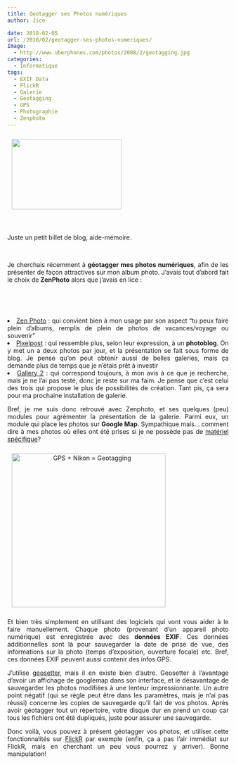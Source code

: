 ```yaml
---
title: Geotagger ses Photos numériques
author: Jice

date: 2010-02-05
url: /2010/02/geotagger-ses-photos-numeriques/
Image:
  - http://www.uberphones.com/photos/2008/2/geotagging.jpg
categories:
  - Informatique
tags:
  - EXIF Data
  - FlickR
  - Galerie
  - Geotagging
  - GPS
  - Photographie
  - Zenphoto
---
```

<img class="alignleft" style="margin: 10px;" title="Geotagging" src="/http://www.uberphones.com/photos/2008/2/geotagging.jpg" alt="" width="250" height="160" >

 

Juste un petit billet de blog, aide-mémoire.

 

<p style="text-align: justify;">
  Je cherchais récemment à <strong>géotagger mes photos numériques</strong>, afin de les présenter de façon attractives sur mon album photo. J&#8217;avais tout d&#8217;abord fait le choix de<strong> ZenPhoto</strong> alors que j&#8217;avais en lice :
</p>

<p style="text-align: justify;">
   
</p>

<p style="text-align: justify;">
   
</p>

<p style="text-align: justify;">
  <!--more-->
</p>

<li style="text-align: justify;">
  <a title="Zen Photo" href="http://www.zenphoto.org/" target="_blank">Zen Photo</a> : qui convient bien à mon usage par son aspect &#8220;tu peux faire plein d&#8217;albums, remplis de plein de photos de vacances/voyage ou souvenir&#8221;
</li>
<li style="text-align: justify;">
  <a title="Pixelpost" href="http://www.pixelpost.org/" target="_blank">Pixelpost</a> : qui ressemble plus, selon leur expression, à un <strong>photoblog</strong>. On y met un a deux photos par jour, et la présentation se fait sous forme de blog. Je pense qu&#8217;on peut obtenir aussi de belles galeries, mais ça demande plus de temps que je n&#8217;étais prêt à investir
</li>
<li style="text-align: justify;">
  <a title="Gallery 2" href="http://gallery.menalto.com/" target="_blank">Gallery 2</a> : qui correspond toujours, à mon avis à ce que je recherche, mais je ne l&#8217;ai pas testé, donc je reste sur ma faim. Je pense que c&#8217;est celui des trois qui propose le plus de possibilités de création. Tant pis, ça sera pour ma prochaine installation de galerie.
</li>

<p style="text-align: justify;">
  Bref, je me suis donc retrouvé avec Zenphoto, et ses quelques (peu) modules pour agrémenter la présentation de la galerie. Parmi eux, un module qui place les photos sur <strong>Google Map</strong>. Sympathique mais&#8230; comment dire à mes photos où elles ont été prises si je ne possède pas de <a title="Matériel pour geotagging de photo automatique" href="http://www.ppgis.net/photo_gps.htm" target="_blank">matériel spécifique</a>?
</p>

<img class="alignnone" style="margin: 10px; align:center; text-align:center;" src="/http://www.itechnews.net/wp-content/uploads/2008/12/nikon-gp-1-dongle-for-geotagging.jpg" alt="GPS + Nikon = Geotagging" width="350" height="350" >

<p style="text-align: justify;">
  Et bien très simplement en utilisant des logiciels qui vont vous aider à le faire manuellement. Chaque photo (provenant d&#8217;un appareil photo numérique) est enregistrée avec des <strong>données EXIF</strong>. Ces données additionnelles sont là pour sauvegarder la date de prise de vue, des informations sur la photo (temps d&#8217;exposition, ouverture focale) etc. Bref, ces données EXIF peuvent aussi contenir des infos GPS.
</p>

<p style="text-align: justify;">
  J&#8217;utilise <a title="Geosetter, Geotagging software" href="http://www.geosetter.de/en/" target="_blank">geosetter</a>, mais il en existe bien d&#8217;autre. Geosetter à l&#8217;avantage d&#8217;avoir un affichage de googlemap dans son interface, et le désavantage de sauvegarder les photos modifiées à une lenteur impressionnante. Un autre point négatif (qui se règle peut être dans les paramètres, mais je n&#8217;ai pas réussi) concerne les copies de sauvegarde qu&#8217;il fait de vos photos. Après avoir géotagger tout un répertoire, votre disque dur en prend un coup car tous les fichiers ont été dupliqués, juste pour assurer une sauvegarde.
</p>

<p style="text-align: justify;">
  Donc voilà, vous pouvez à présent géotagger vos photos, et utiliser cette fonctionnalités sur <a href="http://www.flickr.com/account/geo/import/">FlickR</a> par exemple (enfin, ça a pas l&#8217;air immédiat sur FlickR, mais en cherchant un peu vous pourrez y arriver). Bonne manipulation!
</p>